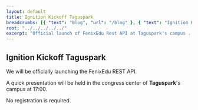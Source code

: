 ```yaml
---
layout: default
title: Ignition Kickoff Taguspark
breadcrumbs: [{ "text": "Blog", "url": "/blog" }, { "text": "Ignition Kickoff Taguspark", "url": "/blog/2013/12/04/ignition-kickoff-taguspark"}]
root: "../../../../../"
excerpt: "Official launch of FenixEdu Rest API at Taguspark's campus ..."
---
```



## Ignition Kickoff Taguspark

We will be officially launching the FenixEdu REST API. 

A quick presentation will be held in the congress center of <strong>Taguspark</strong>'s campus at 17:00.

No registration is required.
